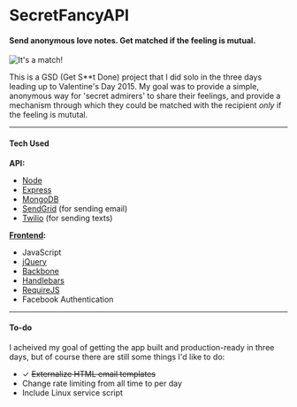# SecretFancyAPI
#### Send anonymous love notes. Get matched if the feeling is mutual.

![It's a match!](http://secretfancy.com/images/match.jpg)

This is a GSD (Get S**t Done) project that I did solo in the three days leading up to Valentine's Day 2015. My goal was to provide a simple, anonymous way for 'secret admirers' to share their feelings, and provide a mechanism through which they could be matched with the recipient _only_ if the feeling is mututal.

------

#### Tech Used

__API:__
* [Node](https://github.com/joyent/node)
* [Express](https://github.com/strongloop/express)
* [MongoDB](https://github.com/mongodb/mongo)
* [SendGrid](https://github.com/sendgrid/sendgrid-nodejs) (for sending email)
* [Twilio](https://github.com/twilio/twilio-node) (for sending texts)

__[Frontend](https://github.com/bferioli/SecretFancy):__
* JavaScript
* [jQuery](https://github.com/jquery/jquery)
* [Backbone](https://github.com/jashkenas/backbone)
* [Handlebars](https://github.com/wycats/handlebars.js)
* [RequireJS](https://github.com/jrburke/requirejs)
* Facebook Authentication

------

#### To-do

I acheived my goal of getting the app built and production-ready in three days, but of course there are still some things I'd like to do:

* ✓ ~~Externalize HTML email templates~~
* Change rate limiting from all time to per day
* Include Linux service script

